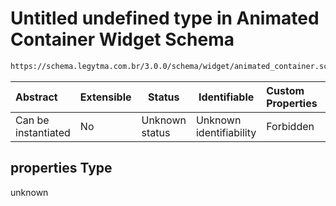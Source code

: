 # Untitled undefined type in Animated Container Widget Schema

```txt
https://schema.legytma.com.br/3.0.0/schema/widget/animated_container.schema.json#/properties
```




| Abstract            | Extensible | Status         | Identifiable            | Custom Properties | Additional Properties | Access Restrictions | Defined In                                                                                                 |
| :------------------ | ---------- | -------------- | ----------------------- | :---------------- | --------------------- | ------------------- | ---------------------------------------------------------------------------------------------------------- |
| Can be instantiated | No         | Unknown status | Unknown identifiability | Forbidden         | Allowed               | none                | [animated_container.schema.json\*](../schema/widget/animated_container.schema.json) |

## properties Type

unknown
